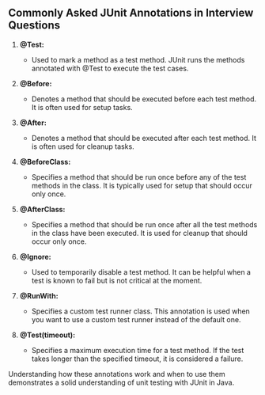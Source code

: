 ## Commonly Asked JUnit Annotations in Interview Questions

1. **@Test:**
   - Used to mark a method as a test method. JUnit runs the methods annotated with @Test to execute the test cases.

2. **@Before:**
   - Denotes a method that should be executed before each test method. It is often used for setup tasks.

3. **@After:**
   - Denotes a method that should be executed after each test method. It is often used for cleanup tasks.

4. **@BeforeClass:**
   - Specifies a method that should be run once before any of the test methods in the class. It is typically used for setup that should occur only once.

5. **@AfterClass:**
   - Specifies a method that should be run once after all the test methods in the class have been executed. It is used for cleanup that should occur only once.

6. **@Ignore:**
   - Used to temporarily disable a test method. It can be helpful when a test is known to fail but is not critical at the moment.

7. **@RunWith:**
   - Specifies a custom test runner class. This annotation is used when you want to use a custom test runner instead of the default one.

8. **@Test(timeout):**
   - Specifies a maximum execution time for a test method. If the test takes longer than the specified timeout, it is considered a failure.

Understanding how these annotations work and when to use them demonstrates a solid understanding of unit testing with JUnit in Java.
